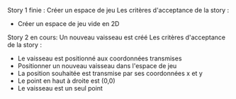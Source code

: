 Story 1 finie : Créer un espace de jeu
Les critères d'acceptance de la story :
- Créer un espace de jeu vide en 2D

Story 2 en cours: Un nouveau vaisseau est créé
Les critères d'acceptance de la story :
- Le vaisseau est positionné aux coordonnées transmises
- Positionner un nouveau vaisseau dans l'espace de jeu
- La position souhaitée est transmise par ses coordonnées x et y
- Le point en haut à droite est (0,0)
- Le vaisseau est un seul point
